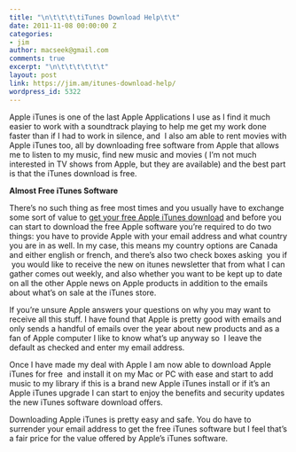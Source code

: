 ```yaml
---
title: "\n\t\t\t\tiTunes Download Help\t\t"
date: 2011-11-08 00:00:00 Z
categories:
- jim
author: macseek@gmail.com
comments: true
excerpt: "\n\t\t\t\t\t\t"
layout: post
link: https://jim.am/itunes-download-help/
wordpress_id: 5322
---
```


Apple iTunes is one of the last Apple Applications I use as I find it much easier to work with a soundtrack playing to help me get my work done faster than if I had to work in silence, and  I also am able to rent movies with Apple iTunes too, all by downloading free software from Apple that allows me to listen to my music, find new music and movies ( I’m not much interested in TV shows from Apple, but they are available) and the best part is that the iTunes download is free.




**Almost Free iTunes Software**




There’s no such thing as free most times and you usually have to exchange some sort of value to [get your free Apple iTunes download](http://www.apple.com/itunes/download/) and before you can start to download the free Apple software you’re required to do two things: you have to provide Apple with your email address and what country you are in as well. In my case, this means my country options are Canada and either english or french, and there’s also two check boxes asking  you if  you would like to receive the new on itunes newsletter that from what I can gather comes out weekly, and also whether you want to be kept up to date on all the other Apple news on Apple products in addition to the emails about what’s on sale at the iTunes store.




If you’re unsure Apple answers your questions on why you may want to receive all this stuff. I have found that Apple is pretty good with emails and only sends a handful of emails over the year about new products and as a fan of Apple computer I like to know what’s up anyway so  I leave the default as checked and enter my email address.




Once I have made my deal with Apple I am now able to download Apple iTunes for free  and install it on my Mac or PC with ease and start to add music to my library if this is a brand new Apple iTunes install or if it’s an Apple iTunes upgrade I can start to enjoy the benefits and security updates the new iTunes software download offers.




Downloading Apple iTunes is pretty easy and safe. You do have to surrender your email address to get the free iTunes software but I feel that’s a fair price for the value offered by Apple’s iTunes software.


		
